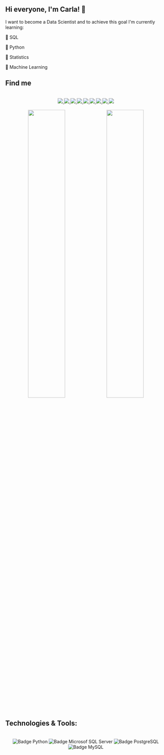 ## Hi everyone, I'm Carla! 👋

I want to become a Data Scientist and to achieve this goal I'm currently learning:

🎯 SQL 

🎯 Python 

🎯 Statistics

🎯 Machine Learning

##  Find me

<div align="center"> <br>
    <a href="https://www.linkedin.com/in/carlamendescms" target="_blank"><img src="https://img.shields.io/badge/-LinkedIn-%230077B5?style=for-the-badge&logo=linkedin&logoColor=white" target="_blank">
    </a> 
    <a href = "https://github.com/carlamendescms"><img src="https://img.shields.io/badge/GitHub-100000?style=for-the-badge&logo=github&logoColor=white" target="_blank">
    </a>
    <a href = "mailto:carlamendes.cms@gmail.com"><img src="https://img.shields.io/badge/Gmail-D14836?style=for-the-badge&logo=gmail&logoColor=white">
    </a>
    <a href="https://www.kaggle.com/carlamendescms" target="_blank"><img src="https://img.shields.io/badge/Kaggle-20BEFF?style=for-the-badge&logo=Kaggle&logoColor=white" target="_blank">
    </a>
    <a href="https://www.hackerrank.com/carlamendescms" target="_blank"><img src="https://img.shields.io/badge/-Hackerrank-2EC866?style=for-the-badge&logo=HackerRank&logoColor=white">
    </a>
    <a href="https://www.datacamp.com/profile/carlamendescms" target="_blank"><img src="https://img.shields.io/badge/Datacamp-05192D?style=for-the-badge&logo=datacamp&logoColor=65FF8F">
    </a>
    <a href="https://leetcode.com/carlamendescms" target="_blank"><img src="https://img.shields.io/badge/-LeetCode-FFA116?style=for-the-badge&logo=LeetCode&logoColor=black">
    </a>
    <a href="https://www.youtube.com/user/carlamendescms" target="_blank"><img src="https://img.shields.io/badge/YouTube-FF0000?style=for-the-badge&logo=youtube&logoColor=white">
    </a>    
    <a href="https://steamcommunity.com/id/carlacms" target="_blank"><img src="https://img.shields.io/badge/Steam-000000?style=for-the-badge&logo=steam&logoColor=white">
    </a>
</div>

<div align="center"> <br>
  <a href="https://github.com/carlamendescms">
  </a>
  <img width="48%" src="https://github-readme-stats.vercel.app/api?username=carlamendescms&show_icons=true&theme=dracula&include_all_commits=true&count_private=true"/>    
  <img width="48%" src="https://github-readme-stats.vercel.app/api/top-langs/?username=carlamendescms&layout=compact&langs_count=7&theme=dracula"/>  
</div>

## Technologies & Tools:

<div align="center"> <br>
  <img align="center" alt="Badge Python" src="https://img.shields.io/badge/Python-3776AB?style=for-the-badge&logo=python&logoColor=white">
  <img align="center" alt="Badge Microsof SQL Server" src="https://img.shields.io/badge/Microsoft_SQL_Server-CC2927?style=for-the-badge&logo=microsoft-sql-server&logoColor=white">
  <img align="center" alt="Badge PostgreSQL" src="https://img.shields.io/badge/PostgreSQL-316192?style=for-the-badge&logo=postgresql&logoColor=white">
  <img align="center" alt="Badge MySQL" src="https://img.shields.io/badge/MySQL-00000F?style=for-the-badge&logo=mysql&logoColor=white">
</div>
